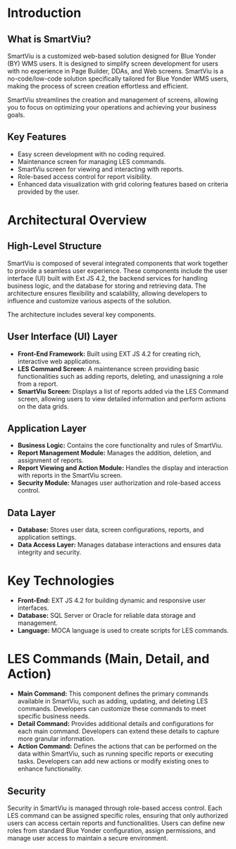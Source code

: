 # Introduction

## What is SmartViu?

SmartViu is a customized web-based solution designed for Blue Yonder (BY) WMS users. It is designed to simplify screen development for users with no experience in Page Builder, DDAs, and Web screens. SmartViu is a no-code/low-code solution specifically tailored for Blue Yonder WMS users, making the process of screen creation effortless and efficient.

SmartViu streamlines the creation and management of screens, allowing you to focus on optimizing your operations and achieving your business goals.

## Key Features

- Easy screen development with no coding required.
- Maintenance screen for managing LES commands.
- SmartViu screen for viewing and interacting with reports.
- Role-based access control for report visibility.
- Enhanced data visualization with grid coloring features based on criteria provided by the user.

# Architectural Overview

## High-Level Structure

SmartViu is composed of several integrated components that work together to provide a seamless user experience. These components include the user interface (UI) built with Ext JS 4.2, the backend services for handling business logic, and the database for storing and retrieving data. The architecture ensures flexibility and scalability, allowing developers to influence and customize various aspects of the solution.

The architecture includes several key components.

## User Interface (UI) Layer

- **Front-End Framework:** Built using EXT JS 4.2 for creating rich, interactive web applications.
- **LES Command Screen:** A maintenance screen providing basic functionalities such as adding reports, deleting, and unassigning a role from a report.
- **SmartViu Screen:** Displays a list of reports added via the LES Command screen, allowing users to view detailed information and perform actions on the data grids.

## Application Layer

- **Business Logic:** Contains the core functionality and rules of SmartViu.
- **Report Management Module:** Manages the addition, deletion, and assignment of reports.
- **Report Viewing and Action Module:** Handles the display and interaction with reports in the SmartViu screen.
- **Security Module:** Manages user authorization and role-based access control.

## Data Layer

- **Database:** Stores user data, screen configurations, reports, and application settings.
- **Data Access Layer:** Manages database interactions and ensures data integrity and security.

# Key Technologies

- **Front-End:** EXT JS 4.2 for building dynamic and responsive user interfaces.
- **Database:** SQL Server or Oracle for reliable data storage and management.
- **Language:** MOCA language is used to create scripts for LES commands.

# LES Commands (Main, Detail, and Action)

- **Main Command:** This component defines the primary commands available in SmartViu, such as adding, updating, and deleting LES commands. Developers can customize these commands to meet specific business needs.
- **Detail Command:** Provides additional details and configurations for each main command. Developers can extend these details to capture more granular information.
- **Action Command:** Defines the actions that can be performed on the data within SmartViu, such as running specific reports or executing tasks. Developers can add new actions or modify existing ones to enhance functionality.

## Security

Security in SmartViu is managed through role-based access control. Each LES command can be assigned specific roles, ensuring that only authorized users can access certain reports and functionalities. Users can define new roles from standard Blue Yonder configuration, assign permissions, and manage user access to maintain a secure environment.
